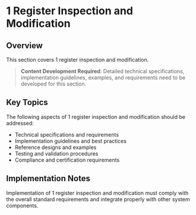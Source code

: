 # 1 Register Inspection and Modification

## Overview

This section covers 1 register inspection and modification.

> **Content Development Required**: Detailed technical specifications, implementation guidelines, examples, and requirements need to be developed for this section.

## Key Topics

The following aspects of 1 register inspection and modification should be addressed:

- Technical specifications and requirements
- Implementation guidelines and best practices
- Reference designs and examples
- Testing and validation procedures
- Compliance and certification requirements

## Implementation Notes

Implementation of 1 register inspection and modification must comply with the overall standard requirements and integrate properly with other system components.

